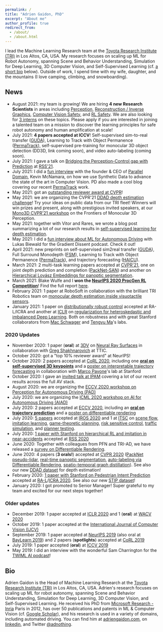 ```yaml
---
permalink: /
title: "Adrien Gaidon, PhD"
excerpt: "About me"
author_profile: true
redirect_from:
  - /about/
  - /about.html
---
```


I lead the Machine Learning Research team at the [Toyota Research Institute (TRI)](https://www.tri.global/) in Los Altos, CA, USA. My research focuses on scaling up ML for Robot Autonomy, spanning Scene and Behavior Understanding, Simulation for Deep Learning, 3D Computer Vision, and Self-Supervised Learning (cf. [a short bio](#bio) below). Outside of work, I spend time with my wife, daughter, and the mountains (I love camping, climbing, and snowboarding).

## News

- August 2021: my team is growing! We are hiring **4 new Research Scientists** in areas including [Perception](https://jobs.lever.co/tri/30b2e353-ca5a-43fc-bdce-08369b6f3bc9), [Reconstruction / Inverse Graphics](https://jobs.lever.co/tri/4ead5bb5-c0b7-4fd8-9603-e63970a7cc77), [Computer Vision Safety](https://jobs.lever.co/tri/fbb46694-f7b9-4582-bbdb-2d650d638ef9), and [RL Safety](https://jobs.lever.co/tri/3072275b-dcd7-4406-963f-0e84f2a61089). We are also looking for [3 interns](https://jobs.lever.co/tri/36c8b791-b9e8-4888-9c31-337cb3dfe04f) on these topics. Please apply if you are interested in joining a talented team on a mission to discover the learning principles for safe robot autonomy and human amplification at scale!
- July 2021: **4 papers accepted at ICCV**! Self-supervised sim-to-real transfer ([GUDA](https://arxiv.org/abs/2103.16694)), Learning to Track with Object Permanence ([PermaTrack](https://arxiv.org/abs/2103.14258)), self-supervised pre-training for monocular 3D object detection (DD3D, link coming soon), and video auto-labeling (coming soon).
- July 2021: I gave a talk on [Bridging the Perception-Control gap with Prediction](https://www.youtube.com/watch?v=EmrReoNQP3s&t=4840s) at [RSS'21](https://negarmehr.github.io/RSS2021Workshop/).
- July 2021: I did a [fun interview](https://paralleldomain.com/how-tri-trains-better-computer-vision-models-with-pd-synthetic-data/) with the founder & CEO of [Parallel Domain](https://paralleldomain.com/), Kevin McNamara, on how we use Synthetic Data to advance the state of the art in Computer Vision. PD also made a cool blog covering our recent [PermaTrack](https://arxiv.org/abs/2103.14258) work.
- May 2021: got an [outstanding reviewer award at CVPR](http://cvpr2021.thecvf.com/node/184)!
- May 2021: we are organizing the CVPR'21 [DDAD depth estimation challenge](https://eval.ai/web/challenges/challenge-page/902/overview)! Try your ideas on public data from our TRI fleet! Winners will win prizes and present, along with prestigious invited speakers, at our [Mono3D CVPR'21 workshop](https://sites.google.com/view/mono3d-workshop/) on the Frontiers of Monocular 3D Perception.
- May 2021: together with Vitor and Rares, we wrote a blog post summarizing a lot of our research results in [self-supervised learning for depth estimation](https://medium.com/toyotaresearch/self-supervised-learning-in-depth-part-1-of-2-74825baaaa04).
- May 2021: I did a [fun interview about ML for Autonomous Driving](https://wandb.ai/wandb_fc/gradient-dissent/reports/TRI-s-Adrien-Gaidon-on-advancing-ML-research-in-autonomous-vehicles--Vmlldzo2MzEzMTE) with Lukas Biewald for the Gradient Dissent podcast. Check it out!
- April 2021: new preprints on self-supervised sim2real transfer ([GUDA](https://arxiv.org/abs/2103.16694)), Full Surround Monodepth ([FSM](https://arxiv.org/abs/2104.00152)), Learning to Track with Object Permanence ([PermaTrack](https://arxiv.org/abs/2103.14258)), and trajectory forecasting ([HAICU](https://arxiv.org/abs/2104.12446)).
- March 2021: 2 multi-task learning papers accepted at [CVPR'21](http://cvpr2021.thecvf.com/), one on joint depth prediction and completion ([PackNet-SAN](https://arxiv.org/abs/2103.16690)) and another on [Hierarchical Lovász Embeddings for panoptic segmentation](https://arxiv.org/abs/2106.04555).
- March 2021: Blake Wulfe and I **won the [NeurIPS 2020 ProcGen RL Competition](https://www.aicrowd.com/challenges/neurips-2020-procgen-competition)**! Find the full report [here](https://arxiv.org/abs/2103.15332).
- February 2021: 1 paper at RoboSoft in collaboration with the brilliant TRI Robotics team on [monocular depth estimation inside visuotactile sensors](/publication/2021-01-22-Monocular-Depth-SoftBubble).
- January 2021: 1 paper on [distributionally robust control](/publication/2021-01-30-RAT-iLQR) accepted at RA-L/ICRA and another at [ICLR](https://iclr.cc/) on [regularization for heteroskedastic and imbalanced Deep Learning](/publication/2021-01-12-Heteroskedastic-and-Imbalanced-Deep-Learning). Both on robustness and with great Stanford collaborators from [Mac Schwager](https://web.stanford.edu/~schwager/) and [Tengyu Ma](https://ai.stanford.edu/~tengyuma/)'s labs.

### 2020 Updates

- November 2020: 1 paper (**oral**) at [3DV](http://3dv2020.dgcv.nii.ac.jp/) on [Neural Ray Surfaces](/publication/2020-08-15-Neural-Ray-Surfaces) in collaboration with [Greg Shakhnarovich](https://ttic.uchicago.edu/~gregory/) at TTIC.
- October 2020: got a "top 10% reviewer award" at NeurIPS!
- October 2020: 2 papers accepted at [CoRL 2020](https://www.robot-learning.org/), including one **[oral on self-supervised 3D keypoints](/publication/2020-11-16-KP3D-Self-supervised-3D-Kepyoints)** and a [poster on interpretable trajectory forecasting](/publication/2020-11-16-MATS-Trajectory-Forecasting) in collaboration with [Marco Pavone](https://web.stanford.edu/~pavone/)'s lab at Stanford
- October 2020: I gave an [invited talk at IPAM](https://www.youtube.com/watch?v=HltMaglvFKg) covering a lot of our recent results across the full AV stack.
- August 2020: we are organizing the [ECCV 2020 workshop on Perception for Autonomous Driving (PAD)](https://sites.google.com/view/pad2020)
- July 2020: we are organizing the [ICML 2020 workshop on AI for Autonomous Driving (AIAD)](https://sites.google.com/view/aiad2020)
- July 2020: 2 papers accepted at [ECCV 2020](https://eccv2020.eu/), including an **[oral on trajectory prediction](/publication/2020-08-23-Endpoint-Conditioned-Trajectory-Prediction)** and a [poster on differentiable rendering](/publication/2020-08-23-Self-Supervised-Differentiable-Rendering)
- July 2020: [5 papers](/publications/) accepted at [IROS 2020](https://www.iros2020.org/) and 1 at [ITSC](https://www.ieee-itsc2020.org/) on [scene flow](/publication/2020-10-25-End-to-end-Birds-eye-view-Flow), [imitation learning](/publication/2020-10-25-Driving-Through-Ghosts), [game-theoretic planning](/publication/2020-10-25-Game-Theoretic-Planning-Risk-Aware), [risk sensitive control](/publication/2020-10-25-Risk-Sensitive-Control-Trajectron), [traffic simulation](/publication/2020-10-25-Behaviorally-Diverse-Traffic-Simulation-via-RL), and [planner testing](/publication/2020-09-20-Discovering-Avoidable-Planner-Failures).
- July 2020: [1 paper with Stanford on hierarchical RL and imitation in near-accidents](/publication/2020-07-15-Reinforcement-Learning-based-Control-of-Imitative-Policies-for-Near-Accident-Driving) accepted at [RSS 2020](https://roboticsconference.org/)
- June 2020: Together with colleagues from PFN and TRI-AD, we have released a [survey on Differentiable Rendering](/publication/2020-06-22-Differentiable-Rendering-Survey).
- June 2020: 4 papers (**3 orals!**) accepted at [CVPR 2020](http://cvpr2020.thecvf.com/) ([PackNet pseudo-lidar](/publication/2020-06-16-3D-Packing-for-Self-Supervised-Monocular-Depth-Estimation), [real-time panoptic segmentation](/publication/2020-06-16-Real-Time-Panoptic-Segmentation-from-Dense-Detections), [auto-labeling via Differentiable Rendering](/publication/2020-06-16-Autolabeling-3D-Objects-with-Differentiable-Rendering), [spatio-temporal graph distillation](/publication/2020-06-16-Spatio-Temporal-Graph-for-Video-Captioning)). See also our new [DDAD dataset](https://github.com/TRI-ML/DDAD) for depth estimation!
- February 2020: [1 paper with Stanford on Pedestrian Intent Prediction](/publication/2020-05-31-Spatiotemporal-Relationship-Reasoning-for-Pedestrian-Intent-Prediction) accepted at [RA-L](https://www.ieee-ras.org/publications/ra-l)/[ICRA 2020](https://www.icra2020.org/). See also our new [STIP dataset](https://stip.stanford.edu/dataset.html)!
- January 2020: I got promoted to Senior Manager! Super grateful to my team and excited for our next steps together!

### Older updates

- December 2019: 1 paper accepted at [ICLR 2020](https://iclr.cc/virtual/poster_ByxT7TNFvH.html) and 1 (**oral**) at [WACV 2020](http://wacv20.wacv.net/)
- October 2019: 1 paper accepted at the [International Journal of Computer Vision (IJCV)](https://link.springer.com/article/10.1007/s11263-019-01222-z)
- September 2019: 1 paper accepted at [NeurIPS 2019](https://nips.cc/Conferences/2019/Schedule?showEvent=13370) (also oral at [BayLearn 2019](https://www.youtube.com/watch?v=EIF6Sy3ZKYQ&feature=emb_logo)) and 2 papers (**spotlights**) accepted at [CoRL 2019](https://sites.google.com/robot-learning.org/corl2019)
- July 2019: 1 paper accepted (**oral**) at [ICCV 2019](https://conftube.com/video/2ntDYowHbZs?tocitem=134)
- May 2019: I did an interview with the wonderful Sam Charrington for the [TWIML AI podcast](https://twimlai.com/twiml-talk-269-advancing-autonomous-vehicle-development-using-distributed-deep-learning-with-adrien-gaidon/)!


## Bio

Adrien Gaidon is the Head of Machine Learning Research at the [Toyota Research Institute (TRI)](https://www.tri.global/) in Los Altos, CA, USA. Adrien's research focuses on scaling up ML for robot autonomy, spanning Scene and Behavior Understanding, Simulation for Deep Learning, 3D Computer Vision, and Self-Supervised Learning. He received his PhD from [Microsoft Research - Inria](https://www.msr-inria.fr/) Paris in 2012, has over 50 publications and patents in ML & Computer Vision (cf. [Google Scholar](https://scholar.google.com/citations?user=2StUgf4AAAAJ&hl=en)), and his research is used in a variety of domains, including automated driving. You can find him at [adriengaidon.com](https://www.adriengaidon.com), on [linkedin](https://www.linkedin.com/in/adrien-gaidon-63ab2358/), and Twitter [@adnothing](https://twitter.com/adnothing).


